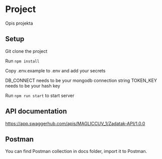 # Project

Opis projekta

## Setup

Git clone the project

Run `npm install`

Copy .env.example to .env and add your secrets

DB_CONNECT needs to be your mongodb connection string
TOKEN_KEY needs to be your hash key

Run `npm run start` to start server

## API documentation

https://app.swaggerhub.com/apis/MAGLICCUV_1/Zadatak-API/1.0.0

## Postman

You can find Postman collection in docs folder, import it to Postman.
